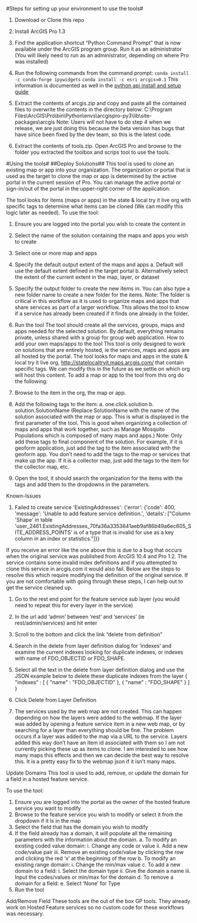 #Steps for setting up your environment to use the tools#
1. Download or Clone this repo
2. Install ArcGIS Pro 1.3
3. Find the application shortcut “Python Command Prompt” that is now available under the ArcGIS program group. Run it as an administrator (You will likely need to run as an administrator, depending on where Pro was installed)
4. Run the following commands from the command prompt:
  `conda install -c conda-forge ipywidgets`
  `conda install -c esri arcgis=0.1`
  This information is documented as well in the [python api install and setup guide](https://developers.arcgis.com/python/guide/Install-and-set-up/)

5.	Extract the contents of arcgis.zip and copy and paste all the contained files to overwrite the contents in the directory below:
C:\Program Files\ArcGIS\Pro\bin\Python\envs\arcgispro-py3\lib\site-packages\arcgis
Note: Users will not have to do step 4 when we release, we are just doing this because the beta version has bugs that have since been fixed by the dev team, so this is the latest code.
6.	Extract the contents of tools.zip. Open ArcGIS Pro and browse to the folder you extracted the toolbox and scrips tool to use the tools.

#Using the tools#
##Deploy Solutions##
This tool is used to clone an existing map or app into your organization. The organization or portal that is used as the target to clone the map or app is determined by the active portal in the current session of Pro. You can manage the active portal or sign-in/out of the portal in the upper-right corner of the application:

The tool looks for items (maps or apps) in the state & local try it live org with specific tags to determine what items can be cloned (We can modify this logic later as needed). To use the tool:


1. Ensure you are logged into the portal you wish to create the content in
2. Select the name of the solution containing the maps and apps you wish to create
3. Select one or more map and apps
4. Specify the default output extent of the maps and apps
  a. Default will use the default extent defined in the target portal
  b. Alternatively select the extent of the current extent in the map, layer, or dataset
5. Specify the output folder to create the new items in. You can also type a new folder name to create a new folder for the items.
Note: The folder is critical in this workflow as it is used to organize maps and apps that share services as part of a larger workflow. This allows the tool to know if a service has already been created if it finds one already in the folder.
6.	Run the tool
The tool should create all the services, groups, maps and apps needed for the selected solution. By default, everything remains private, unless shared with a group for group web application.
How to add your own maps/apps to the tool
This tool is only designed to work on solutions that are entirely hosted, ie the services, maps and apps are all hosted by the portal. The tool looks for maps and apps in the state & local try it live org, http://statelocaltryit.maps.arcgis.com/ that contain specific tags. We can modify this in the future as we settle on which org will host this content. To add a map or app to the tool from this org do the following:

1.	Browse to the item in the org, the map or app.
2.	Add the following tags to the item:
a.	one.click.solution
b.	solution.SolutionName (Replace SolutionName with the name of the solution associated with the map or app. This is what is displayed in the first parameter of the tool. This is good when organizing a collection of maps and apps that work together, such as Manage Mosquito Populations which is composed of many maps and apps.)
Note: Only add these tags to final component of the solution. For example, if it is geoform application, just add the tag to the item associated with the geoform app. You don’t need to add the tags to the map or services that make up the app. If it is a collector map, just add the tags to the item for the collector map, etc.
3.	Open the tool, it should search the organization for the items with the tags and add them to the dropdowns in the parameters.

Known-Issues
1.	Failed to create service 'ExistingAddresses': {'error': {'code': 400, 'message': 'Unable to add feature service definition.', 'details': ["Column 'Shape' in table 'user_2461.ExistingAddresses_70fa36a3353641aeb9af86b49a6ec605_SITE_ADDRESS_POINTS' is of a type that is invalid for use as a key column in an index or statistics."]}}

If you receive an error like the one above this is due to a bug that occurs when the original service was published from ArcGIS 10.4 and Pro 1.2. The service contains some invalid index definitions and if you attempted to clone this service in arcgis.com it would also fail. Below are the steps to resolve this which require modifying the definition of the original service. If you are not comfortable with going through these steps, I can help out to get the service cleaned up.

1. Go to the rest end point for the feature service sub layer (you would need to repeat this for every layer in the service)
2. In the url add ‘admin’ between ‘rest’ and ‘services’ (ie rest/admin/services) and hit enter
3. Scroll to the bottom and click the link “delete from definition”
4. Search in the delete from layer definition dialog for ‘indexes’ and examine the current indexes looking for duplicate indexes, or indexes with name of FDO_OBJECTID or FDO_SHAPE.
5. Select all the text in the delete from layer definition dialog and use the JSON example below to delete these duplicate indexes from the layer
{
  "indexes" : [
  {
    "name" : "FDO_OBJECTID"
  },
  {
    "name" : "FDO_SHAPE" 
  }
]
}
6. Click Delete from Layer Definition

2.	The services used by the web map are not created.
This can happen depending on how the layers were added to the webmap. If the layer was added by opening a feature service item in a new web map, or by searching for a layer than everything should be fine. The problem occurs if a layer was added to the map via a URL to the service. Layers added this way don’t have an item id associated with them so I am not currently picking these up as items to clone.
I am interested to see how many maps this effects and then we can decide the best way to resolve this. It is a pretty easy fix to the webmap json if it isn’t many maps.

Update Domains
This tool is used to add, remove, or update the domain for a field in a hosted feature service. 

To use the tool:
1.	Ensure you are logged into the portal as the owner of the hosted feature service you want to modify
2.	Browse to the feature service you wish to modify or select it from the dropdown if it is in the map
3.	Select the field that has the domain you wish to modify
4.	If the field already has a domain, it will populate all the remaining parameters with the information about the domain.
a.	To modify an existing coded value domain:
i.	Change any code or value
ii.	Add a new code/value pair
iii.	Remove an existing code/value by clicking the row and clicking the red ‘x’ at the beginning of the row
b.	To modify an existing range domain:
i.	Change the min/max value
c.	To add a new domain to a field:
i.	Select the domain type
ii.	Give the domain a name
iii.	Input the codes/values or min/max for the domain
d.	To remove a domain for a field:
e.	Select ‘None’ for Type
5.	Run the tool

Add/Remove Field
These tools are the out of the box GP tools. They already work on Hosted Feature services so no custom code for these workflows was necessary.

